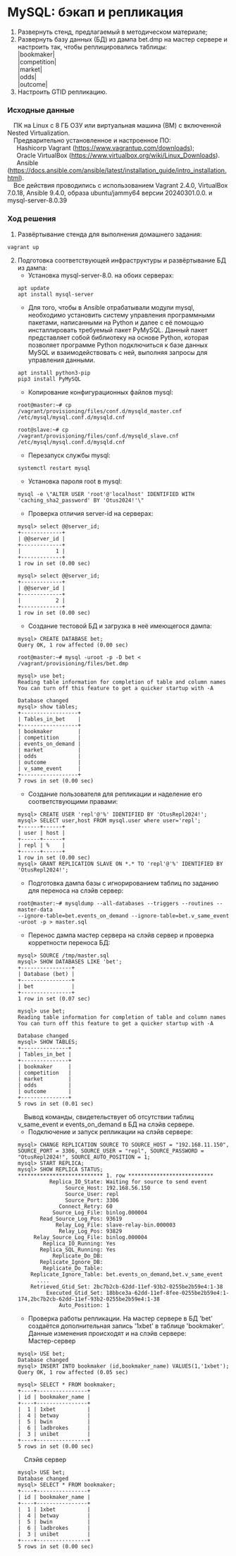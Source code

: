 # MySQL: бэкап и репликация
1. Развернуть стенд, предлагаемый в методическом материале;
2. Развернуть базу данных (БД) из дампа bet.dmp на мастер сервере и настроить так, чтобы реплицировались таблицы:<br/>
   |bookmaker|<br/>
   |competition|<br/>
   |market|<br/>
   |odds|<br/>
   |outcome|<br/>
3. Настроить GTID репликацию.
### Исходные данные ###
&ensp;&ensp;ПК на Linux c 8 ГБ ОЗУ или виртуальная машина (ВМ) с включенной Nested Virtualization.<br/>
&ensp;&ensp;Предварительно установленное и настроенное ПО:<br/>
&ensp;&ensp;&ensp;Hashicorp Vagrant (https://www.vagrantup.com/downloads);<br/>
&ensp;&ensp;&ensp;Oracle VirtualBox (https://www.virtualbox.org/wiki/Linux_Downloads).<br/>
&ensp;&ensp;&ensp;Ansible (https://docs.ansible.com/ansible/latest/installation_guide/intro_installation.html).<br/>
&ensp;&ensp;Все действия проводились с использованием Vagrant 2.4.0, VirtualBox 7.0.18, Ansible 9.4.0, образа ubuntu/jammy64 версии 20240301.0.0. и mysql-server-8.0.39 <br/>
### Ход решения ###
1. Развёртывание стенда для выполнения домашнего задания:
```shell
vagrant up
```
2. Подготовка соответствующей инфраструктуры и развёртывание БД из дампа:
   - Установка mysql-server-8.0. на обоих серверах:
   ```shell
   apt update
   apt install mysql-server
   ```
   - Для того, чтобы в Ansible отрабатывали модули mysql, необходимо установить систему управления программными пакетами, написанными на Python и далее с её помощью инсталлировать требуемый пакет PyMySQL. Данный пакет представляет собой библиотеку на основе Python, которая позволяет программе Python подключиться к базе данных MySQL и взаимодействовать с ней, выполняя запросы для управления данными.
   ```shell
   apt install python3-pip
   pip3 install PyMySQL
   ```
   - Копирование конфигурационных файлов mysql:
   ```shell
   root@master:~# cp /vagrant/provisioning/files/conf.d/mysqld_master.cnf /etc/mysql/mysql.conf.d/mysqld.cnf

   root@slave:~# cp /vagrant/provisioning/files/conf.d/mysqld_slave.cnf /etc/mysql/mysql.conf.d/mysqld.cnf
   ```  
   - Перезапуск службы mysql:
   ```shell
   systemctl restart mysql
   ```
   - Установка пароля root в mysql:
   ```shell
   mysql -e \"ALTER USER 'root'@'localhost' IDENTIFIED WITH 'caching_sha2_password' BY 'Otus2024!'\"
   ```
   - Проверка отличия server-id на серверах:
   ```shell
   mysql> select @@server_id;
   +-------------+
   | @@server_id |
   +-------------+
   |           1 |
   +-------------+
   1 row in set (0.00 sec)

   mysql> select @@server_id;
   +-------------+
   | @@server_id |
   +-------------+
   |           2 |
   +-------------+
   1 row in set (0.00 sec)
   ```
   - Создание тестовой БД и загрузка в неё имеющегося дампа:
   ```shell
   mysql> CREATE DATABASE bet;
   Query OK, 1 row affected (0.00 sec)

   root@master:~# mysql -uroot -p -D bet < /vagrant/provisioning/files/bet.dmp

   mysql> use bet;
   Reading table information for completion of table and column names
   You can turn off this feature to get a quicker startup with -A

   Database changed
   mysql> show tables;
   +------------------+
   | Tables_in_bet    |
   +------------------+
   | bookmaker        |   
   | competition      |
   | events_on_demand |
   | market           |
   | odds             |
   | outcome          |
   | v_same_event     |
   +------------------+
   7 rows in set (0.00 sec)
   ```
   - Создание пользователя для репликации и наделение его соответствующими правами:
   ```shell
   mysql> CREATE USER 'repl'@'%' IDENTIFIED BY 'OtusRepl2024!';
   mysql> SELECT user,host FROM mysql.user where user='repl';
   +------+------+
   | user | host |
   +------+------+
   | repl | %    |
   +------+------+
   1 row in set (0.00 sec)
   mysql> GRANT REPLICATION SLAVE ON *.* TO 'repl'@'%' IDENTIFIED BY 'OtusRepl2024!';
   ```
   - Подготовка дампа базы с игнорированием таблиц по заданию для переноса на слэйв сервер:
   ```shell
   root@master:~# mysqldump --all-databases --triggers --routines --master-data
   --ignore-table=bet.events_on_demand --ignore-table=bet.v_same_event -uroot -p > master.sql
   ```
   - Перенос дампа мастер сервера на слэйв сервер и проверка корретности переноса БД:
   ```shell
   mysql> SOURCE /tmp/master.sql
   mysql> SHOW DATABASES LIKE 'bet';
   +----------------+
   | Database (bet) |
   +----------------+
   | bet            |
   +----------------+
   1 row in set (0.07 sec)

   mysql> use bet;
   Reading table information for completion of table and column names
   You can turn off this feature to get a quicker startup with -A

   Database changed
   mysql> SHOW TABLES;
   +---------------+
   | Tables_in_bet |
   +---------------+
   | bookmaker     |
   | competition   |
   | market        |
   | odds          |
   | outcome       |
   +---------------+
   5 rows in set (0.01 sec)
   ```
   &ensp;&ensp;Вывод команды, свидетельствует об отсутствии таблиц v_same_event и events_on_demand в БД на слэйв сервере.<br/>
   - Подключение и запуск репликации на слэйв сервере:
   ```shell
   mysql> CHANGE REPLICATION SOURCE TO SOURCE_HOST = "192.168.11.150", SOURCE_PORT = 3306, SOURCE_USER = "repl", SOURCE_PASSWORD =  "OtusRepl2024!", SOURCE_AUTO_POSITION = 1;
   mysql> START REPLICA;
   mysql> SHOW REPLICA STATUS;
   *************************** 1. row ***************************
             Replica_IO_State: Waiting for source to send event
                  Source_Host: 192.168.56.150
                  Source_User: repl
                  Source_Port: 3306
                Connect_Retry: 60
              Source_Log_File: binlog.000004
          Read_Source_Log_Pos: 93619
               Relay_Log_File: slave-relay-bin.000003
                Relay_Log_Pos: 93829
        Relay_Source_Log_File: binlog.000004
           Replica_IO_Running: Yes
          Replica_SQL_Running: Yes
              Replicate_Do_DB: 
          Replicate_Ignore_DB: 
           Replicate_Do_Table: 
       Replicate_Ignore_Table: bet.events_on_demand,bet.v_same_event
         ....
       Retrieved_Gtid_Set: 2bc7b2cb-62dd-11ef-93b2-0255be2b59e4:1-38
            Executed_Gtid_Set: 18bbce3a-62dd-11ef-8fee-0255be2b59e4:1-174,2bc7b2cb-62dd-11ef-93b2-0255be2b59e4:1-38
                Auto_Position: 1
   ```
   - Проверка работы репликации. На мастер сервере в БД 'bet' создаётся дополнительная запись '1xbet' в таблице 'bookmaker'. Данные изменения происходят и на слэйв сервере:<br/>
     Мастер-сервер
   ```shell
   mysql> USE bet;
   Database changed
   mysql> INSERT INTO bookmaker (id,bookmaker_name) VALUES(1,'1xbet');
   Query OK, 1 row affected (0.05 sec)

   mysql> SELECT * FROM bookmaker;
   +----+----------------+
   | id | bookmaker_name |
   +----+----------------+
   |  1 | 1xbet          |
   |  4 | betway         |
   |  5 | bwin           |
   |  6 | ladbrokes      |
   |  3 | unibet         |
   +----+----------------+
   5 rows in set (0.00 sec)
   ```  
   &ensp;&ensp;Слэйв сервер
   ```shell
   mysql> USE bet;
   Database changed
   mysql> SELECT * FROM bookmaker;
   +----+----------------+
   | id | bookmaker_name |
   +----+----------------+
   |  1 | 1xbet          |   
   |  4 | betway         |
   |  5 | bwin           |
   |  6 | ladbrokes      |
   |  3 | unibet         |
   +----+----------------+
   5 rows in set (0.00 sec)   
   ```
